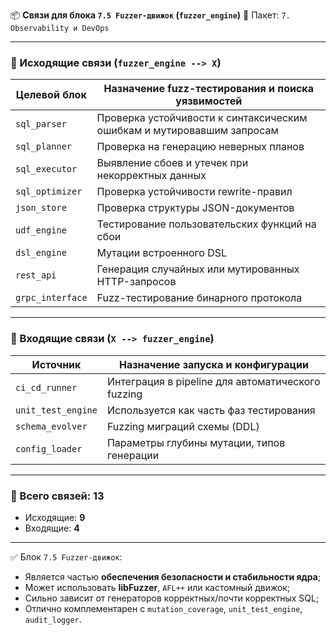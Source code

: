📦 **Связи для блока `7.5 Fuzzer-движок` (`fuzzer_engine`)**
📁 Пакет: `7. Observability и DevOps`

---

### 🔻 Исходящие связи (`fuzzer_engine --> X`)

| Целевой блок     | Назначение fuzz-тестирования и поиска уязвимостей                      |
| ---------------- | ---------------------------------------------------------------------- |
| `sql_parser`     | Проверка устойчивости к синтаксическим ошибкам и мутировавшим запросам |
| `sql_planner`    | Проверка на генерацию неверных планов                                  |
| `sql_executor`   | Выявление сбоев и утечек при некорректных данных                       |
| `sql_optimizer`  | Проверка устойчивости rewrite-правил                                   |
| `json_store`     | Проверка структуры JSON-документов                                     |
| `udf_engine`     | Тестирование пользовательских функций на сбои                          |
| `dsl_engine`     | Мутации встроенного DSL                                                |
| `rest_api`       | Генерация случайных или мутированных HTTP-запросов                     |
| `grpc_interface` | Fuzz-тестирование бинарного протокола                                  |

---

### 🔺 Входящие связи (`X --> fuzzer_engine`)

| Источник           | Назначение запуска и конфигурации                 |
| ------------------ | ------------------------------------------------- |
| `ci_cd_runner`     | Интеграция в pipeline для автоматического fuzzing |
| `unit_test_engine` | Используется как часть фаз тестирования           |
| `schema_evolver`   | Fuzzing миграций схемы (DDL)                      |
| `config_loader`    | Параметры глубины мутации, типов генерации        |

---

### 🧩 Всего связей: **13**

* Исходящие: **9**
* Входящие: **4**

---

✅ Блок `7.5 Fuzzer-движок`:

* Является частью **обеспечения безопасности и стабильности ядра**;
* Может использовать **libFuzzer**, `AFL++` или кастомный движок;
* Сильно зависит от генераторов корректных/почти корректных SQL;
* Отлично комплементарен с `mutation_coverage`, `unit_test_engine`, `audit_logger`.

